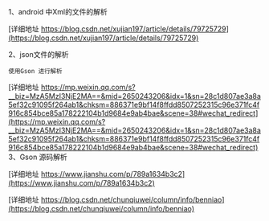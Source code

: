 
1、android 中Xml的文件的解析

[详细地址 https://blog.csdn.net/xujian197/article/details/79725729](https://blog.csdn.net/xujian197/article/details/79725729)

2、json文件的解析
```
使用Gson 进行解析
```
[详细地址 https://mp.weixin.qq.com/s?__biz=MzA5MzI3NjE2MA==&mid=2650243206&idx=1&sn=28c1d807ae3a8a5ef32c91095f264ab1&chksm=886371e9bf14f8ffdd8507252315c96e371fc4f916c854bce85a178222104b1d9684e9ab4bae&scene=38#wechat_redirect](https://mp.weixin.qq.com/s?__biz=MzA5MzI3NjE2MA==&mid=2650243206&idx=1&sn=28c1d807ae3a8a5ef32c91095f264ab1&chksm=886371e9bf14f8ffdd8507252315c96e371fc4f916c854bce85a178222104b1d9684e9ab4bae&scene=38#wechat_redirect)
3、Gson 源码解析

[详细地址 https://www.jianshu.com/p/789a1634b3c2](https://www.jianshu.com/p/789a1634b3c2)

[详细地址 https://blog.csdn.net/chunqiuwei/column/info/benniao](https://blog.csdn.net/chunqiuwei/column/info/benniao)